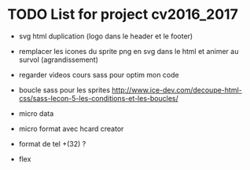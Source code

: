 # TODO List for project cv2016_2017
- svg html duplication (logo dans le header et le footer)
- remplacer les icones du sprite png en svg dans le html et animer au survol (agrandissement)
- regarder videos cours sass pour optim mon code

- boucle sass pour les sprites
http://www.ice-dev.com/decoupe-html-css/sass-lecon-5-les-conditions-et-les-boucles/

- micro data
- micro format avec hcard creator

- format de tel +(32) ?

- flex
